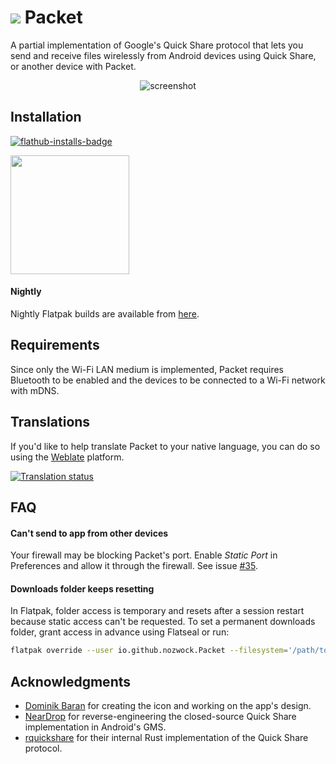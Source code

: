 # <img src="data/icons/io.github.nozwock.Packet.svg" /> Packet

A partial implementation of Google's Quick Share protocol that lets you send and receive files wirelessly from Android devices using Quick Share, or another device with Packet.

<div align="center">
    <img src="data/resources/screenshots/packet-receive.png" alt="screenshot" />
</div>

## Installation

[![flathub-installs-badge]][flathub]

<a href="https://flathub.org/apps/details/io.github.nozwock.Packet">
<img src="https://flathub.org/api/badge?svg&locale=en&dark" width="190px" />
</a>

#### Nightly
Nightly Flatpak builds are available from [here][nightly-build].

## Requirements
Since only the Wi-Fi LAN medium is implemented, Packet requires Bluetooth to be enabled and the devices to be connected to a Wi-Fi network with mDNS.

## Translations
If you'd like to help translate Packet to your native language, you can do so using the [Weblate][translation-platform] platform.

[![Translation status][translation-status-widget]][translation-platform]

## FAQ

#### Can't send to app from other devices

Your firewall may be blocking Packet's port. Enable *Static Port* in Preferences and allow it through the firewall. See issue [#35](https://github.com/nozwock/packet/issues/35).

#### Downloads folder keeps resetting

In Flatpak, folder access is temporary and resets after a session restart because static access can't be requested. To set a permanent downloads folder, grant access in advance using Flatseal or run:

```sh
flatpak override --user io.github.nozwock.Packet --filesystem='/path/to/your/folder/here'
```

## Acknowledgments
- [Dominik Baran][dominik] for creating the icon and working on the app's design.
- [NearDrop][neardrop] for reverse-engineering the closed-source Quick Share implementation in Android's GMS.
- [rquickshare] for their internal Rust implementation of the Quick Share protocol.

[nightly-build]: https://nightly.link/nozwock/packet/workflows/ci/main?preview
[translation-platform]: https://hosted.weblate.org/engage/packet/
[translation-status-widget]: https://hosted.weblate.org/widget/packet/multi-auto.svg
[dominik]: https://gitlab.gnome.org/wallaby
[neardrop]: https://github.com/grishka/NearDrop/
[rquickshare]: https://github.com/Martichou/rquickshare/
[flathub]: https://flathub.org/apps/details/io.github.nozwock.Packet
[flathub-installs-badge]: https://img.shields.io/badge/dynamic/json?label=Packet&url=https%3A%2F%2Fflathub.org%2Fapi%2Fv2%2Fstats%2Fio.github.nozwock.Packet&query=%24.installs_total&logo=flathub&color=007ec6
